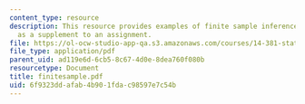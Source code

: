 ```yaml
---
content_type: resource
description: This resource provides examples of finite sample inference beyond normality
  as a supplement to an assignment.
file: https://ol-ocw-studio-app-qa.s3.amazonaws.com/courses/14-381-statistical-method-in-economics-fall-2006/6f9323ddafab4b901fdac98597e7c54b_finitesample.pdf
file_type: application/pdf
parent_uid: ad119e6d-6cb5-8c67-4d0e-8dea760f080b
resourcetype: Document
title: finitesample.pdf
uid: 6f9323dd-afab-4b90-1fda-c98597e7c54b
---
```

